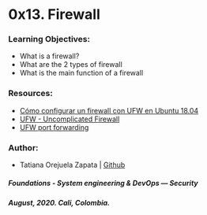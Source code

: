 # 0x13. Firewall

### Learning Objectives:
* What is a firewall?
* What are the 2 types of firewall
* What is the main function of a firewall

### Resources:
* [Cómo configurar un firewall con UFW en Ubuntu 18.04](https://www.digitalocean.com/community/tutorials/como-configurar-un-firewall-con-ufw-en-ubuntu-18-04-es)
* [UFW - Uncomplicated Firewall](https://help.ubuntu.com/community/UFW)
* [UFW port forwarding](https://bobcares.com/blog/ufw-port-forwarding/)

### Author:
* Tatiana Orejuela Zapata | [Github](https://github.com/tatsOre)

##### Foundations - System engineering & DevOps ― Security
##### August, 2020. Cali, Colombia.